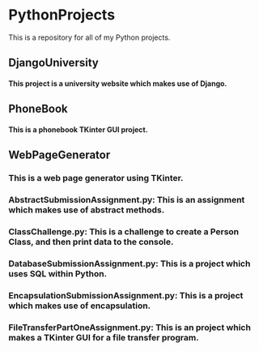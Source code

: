 # PythonProjects
This is a repository for all of my Python projects.
## DjangoUniversity
#### This project is a university website which makes use of Django.
## PhoneBook
#### This is a phonebook TKinter GUI project.
## WebPageGenerator
### This is a web page generator using TKinter.
### AbstractSubmissionAssignment.py: This is an assignment which makes use of abstract methods.
### ClassChallenge.py: This is a challenge to create a Person Class, and then print data to the console.
### DatabaseSubmissionAssignment.py: This is a project which uses SQL within Python.
### EncapsulationSubmissionAssignment.py: This is a project which makes use of encapsulation.
### FileTransferPartOneAssignment.py: This is an project which makes a TKinter GUI for a file transfer program.
### 
